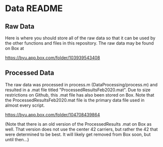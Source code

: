 # Data README

## Raw Data
Here is where you should store all of the raw data so that it can be used by the other functions and files in this repository.
The raw data may be found on Box at 

https://byu.app.box.com/folder/103939543408

## Processed Data
The raw data was processed in process.m (DataProcessing/process.m) and resulted
in a .mat file titled "ProcessedResultsFeb2020.mat". Due to size restrictions on Github,
this .mat file has also been stored on Box. Note that the ProcessedResultsFeb2020.mat
file is the primary data file used in almost every script.

https://byu.app.box.com/folder/104708439864

(Note that there is an old version of the ProcessedResults .mat on Box as well.
That version does not use the center 42 carriers, but rather the 42 that were
determined to be best. It will likely get removed from Box soon, but until then...)


